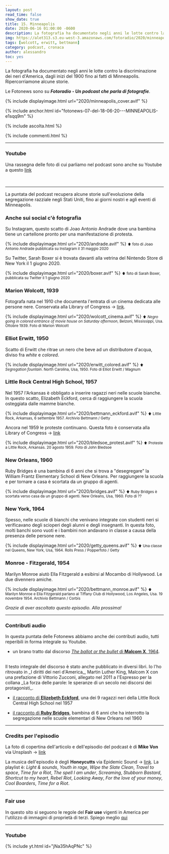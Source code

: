 ```yaml
---
layout: post
read_time: false
show_date: true
title: 15. Minneapolis
date: 2020-06-16 01:00:00 -0600
description: La fotografia ha documentato negli anni le lotte contro la discriminazione dei neri d'America, dagli inizi del 1900 fino ai recenti fatti di Minneapolis. Ripercorriamone alcune storie
img: https://alet313.s3.eu-west-3.amazonaws.com/fotoradio/2020/minneapolis_articolo.avif
tags: [wolcott, erwitt, bettmann]
category: podcast, cronaca
author: alessandro
toc: yes
---
```


La fotografia ha documentato negli anni le lotte contro la discriminazione dei neri d'America, dagli inizi del 1900 fino ai fatti di Minneapolis. Ripercorriamone alcune storie.
<!--more-->

Le Fotonews sono su **_Fotoradio - Un podcast che parla di fotografie_**.

{% include displayimage.html url="2020/minneapolis_cover.avif" %}

{% include anchor.html id="fotonews-07-del-18-06-20---MINNEAPOLIS-e1sqq9m" %}

{% include ascolta.html %}

{% include commenti.html %}

- - -


### Youtube

Una rassegna delle foto di cui parliamo nel podcast sono anche su Youtube a questo [link](https://youtu.be/wXyj7W_qhaw)

<br>

- - -

La puntata del podcast recupera alcune storie sull'evoluzione della segregazione razziale negli Stati Uniti, fino ai giorni nostri e agli eventi di Minneapolis.


### Anche sui social c'è fotografia

Su Instagram, questo scatto di Joao Antonio Andrade dove una bambina tiene un cartellone pronto per una manifestazione di protesta.

{% include displayimage.html url="2020/andrade.avif" %}
<small>⬆︎ foto di Joao Antonio Andrade pubblicata su Instagram il 31 maggio 2020</small>

Su Twitter, Sarah Boxer si è trovata davanti alla vetrina del Nintendo Store di New York il 1 giugno 2020.

{% include displayimage.html url="2020/boxer.avif" %}
<small>⬆︎ foto di Sarah Boxer, pubblicata su Twitter il 1 giugno 2020</small>



### Marion Wolcott, 1939

Fotografa nata nel 1910 che documenta l'entrata di un cinema dedicata alle persone nere. Conservata alla Library of Congress -> [link](https://www.loc.gov/pictures/item/2017754826/).

{% include displayimage.html url="2020/wolcott_cinema.avif" %}
<small>⬆︎ _Negro going in colored entrance of movie house on Saturday afternoon_, Belzoni, Mississippi, Usa. Ottobre 1939. Foto di Marion Wolcott</small>



### Elliot Erwitt, 1950

Scatto di Erwitt che ritrae un nero che beve ad un distributore d'acqua, diviso fra _white_ e _colored_.

{% include displayimage.html url="2020/erwitt_colored.avif" %}
<small>⬆︎ _Segregation fountain_. North Carolina, Usa, 1950. Foto di Elliot Erwitt / Magnum</small>



### Little Rock Central High School, 1957

Nel 1957 l'Arkansas è obbligato a inserire ragazzi neri nelle scuole bianche. In questo scatto, Elizabeth Eckford, cerca di raggiungere la scuola osteggiata dalle mamme bianche.

{% include displayimage.html url="2020/bettmann_eckford.avif" %}
<small>⬆︎ Little Rock, Arkansas, 6 settembre 1957. Archivio Bettmann / Getty</small>

Ancora nel 1959 le proteste continuano. Questa foto è conservata alla Library of Congress -> [link](https://www.loc.gov/item/2009632339/)

{% include displayimage.html url="2020/bledsoe_protest.avif" %}
<small>⬆︎ Proteste a Little Rock, Arkansas. 20 agosto 1959. Foto di John Bledsoe</small>


### New Orleans, 1960

Ruby Bridges è una bambina di 6 anni che si trova a "desegregare" la William Frantz Elementary School di New Orleans. Per raggiungere la scuola e per tornare a casa è scortata da un gruppo di agenti.

{% include displayimage.html url="2020/bridges.avif" %}
<small>⬆︎ Ruby Bridges è scortata verso casa da un gruppo di agenti. New Orleans, Usa, 1960. Foto di ??</small>



### New York, 1964

Spesso, nelle scuole di bianchi che venivano integrate con studenti neri si verificavano degli scioperi degli alunni e degli insegnanti. In questa foto, molti banchi sono vuoti e i bambini non andavano in classe a causa della presenza delle persone nere.

{% include displayimage.html url="2020/getty_queens.avif" %}
<small>⬆︎ Una classe nel Queens, New York, Usa, 1964. Rolls Press / Popperfoto / Getty</small>


### Monroe - Fitzgerald, 1954

Marilyn Monroe aiutò Ella Fitzgerald a esibirsi al Mocambo di Hollywood. Le due divennero amiche.

{% include displayimage.html url="2020/bettmann_monroe.avif" %}
<small>⬆︎ Marilyn Monroe e Ella Fitzgerald parlano al Tiffany Club di Hollywood, Los Angeles, Usa. 19 novembre 1954. Archivio Bettmann / Corbis</small>


_Grazie di aver ascoltato questo episodio. Alla prossima!_

- - -

### Contributi audio

In questa puntata delle Fotonews abbiamo anche dei contributi audio, tutti reperibili in forma integrale su Youtube.

* un brano tratto dal discorso [_The ballot or the bullet_ di **Malcom X**, 1964](https://www.youtube.com/watch?v=GML1ketVPmU).
</br>
Il testo integrale del discorso è stato anche pubblicato in diversi libri. Io l'ho ritrovato in _I diritti dei neri d'America_, Martin Luther King, Malcom X con una prefazione di Vittorio Zucconi, allegato nel 2011 a l'Espresso per la collana _La forza delle parole: le speranze di un secolo nei discorsi dei protagonisti_.

* [il racconto di **Elizebeth Eckford**](https://www.youtube.com/watch?v=CAPOvdOEYE8), una dei 9 ragazzi neri della Little Rock Central High School nel 1957

* [il racconto di **Ruby Bridges**](https://www.youtube.com/watch?v=lyRH_LK8v5c), bambina di 6 anni che ha interrotto la segregazione nelle scuole elementari di New Orleans nel 1960


- - -

### Credits per l'episodio

La foto di copertina dell'articolo e dell'episodio del podcast è di **Mike Von** via Unsplash -> [link](https://unsplash.com/photos/wLY9bHf-KUU)

La musica dell'episodio è degli **Honeycutts** via Epidemic Sound -> [link](https://www.epidemicsound.com/artists/honeycutts).
La playlist è: _Light & sounds_, _Youth in rage_, _Wipe the Slate Clean_, _Travel to space_, _Time for a Riot_, _The spell I am under_, _Screaming_, _Stubborn Bastard_, _Shortcut to my heart_, _Rebel Riot_, _Looking Away_, _For the love of your money_, _Cool Boarders_, _Time for a Riot_.

- - -


### Fair use

In questo sito si seguono le regole del **Fair use** vigenti in America per l'utilizzo di immagini di proprietà di terzi. Spiego meglio [qui](/static_page/fair_use/)


- - -

### Youtube

{% include yt.html id="jNa35hAqPNc" %}
